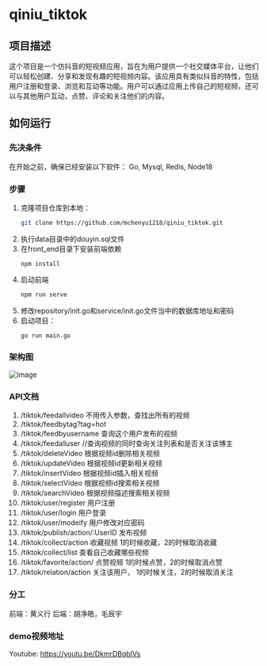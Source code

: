# qiniu_tiktok
## 项目描述
这个项目是一个仿抖音的短视频应用，旨在为用户提供一个社交媒体平台，让他们可以轻松创建、分享和发现有趣的短视频内容。该应用具有类似抖音的特性，包括用户注册和登录、浏览和互动等功能。用户可以通过应用上传自己的短视频，还可以与其他用户互动，点赞、评论和关注他们的内容。

## 如何运行
### 先决条件
在开始之前，确保已经安装以下软件：
Go, Mysql, Redis, Node18
### 步骤
1. 克隆项目仓库到本地：
   ```bash
   git clone https://github.com/mchenyu1218/qiniu_tiktok.git
2. 执行data目录中的douyin.sql文件
3. 在front_end目录下安装前端依赖
    ```base
    npm install
4. 启动前端
    ```bash
    npm run serve
5. 修改repository/init.go和service/init.go文件当中的数据库地址和密码 
6. 启动项目：
    ```base
    go run main.go
### 架构图
![image](https://github.com/mchenyu1218/qiniu_tiktok/blob/main/images/structure.PNG)

### API文档
1. /tiktok/feedallvideo 不用传入参数，查找出所有的视频
2. /tiktok/feedbytag?tag=hot
3. /tiktok/feedbyusername 查询这个用户发布的视频
4. /tiktok/feedalluser  //查询视频的同时查询关注列表和是否关注该博主
5. /tiktok/deleteVideo 根据视频id删除相关视频
6. /tiktok/updateVideo 根据视频id更新相关视频
7. /tiktok/insertVideo 根据视频id插入相关视频
8. /tiktok/selectVideo 根据视频id搜索相关视频
9. /tiktok/searchVideo 根据视频描述搜索相关视频
10. /tiktok/user/register 用户注册
11. /tiktok/user/login 用户登录
12. /tiktok/user/modeify 用户修改对应密码
13. /tiktok/publish/action/:UserID 发布视频
14. /tiktok/collect/action 收藏视频 1的时候收藏，2的时候取消收藏
15. /tiktok/collect/list 查看自己收藏哪些视频
16. /tiktok/favorite/action/ 点赞视频 1的时候点赞，2的时候取消点赞
17. /tiktok/relation/action 关注该用户， 1的时候关注，2的时候取消关注

### 分工
前端：黄义行
后端：胡净皓，毛辰宇
### demo视频地址
Youtube: https://youtu.be/DkmrDBqbIVs

